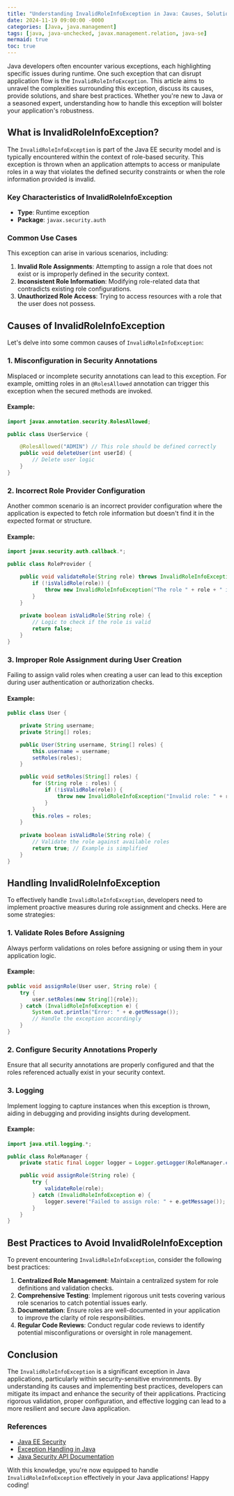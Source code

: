 ```yaml
---
title: "Understanding InvalidRoleInfoException in Java: Causes, Solutions, and Best Practices"
date: 2024-11-19 09:00:00 -0000
categories: [Java, java.management]
tags: [java, java-unchecked, javax.management.relation, java-se]
mermaid: true
toc: true
---
```



Java developers often encounter various exceptions, each highlighting specific issues during runtime. One such exception that can disrupt application flow is the `InvalidRoleInfoException`. This article aims to unravel the complexities surrounding this exception, discuss its causes, provide solutions, and share best practices. Whether you're new to Java or a seasoned expert, understanding how to handle this exception will bolster your application's robustness.

## What is InvalidRoleInfoException?

The `InvalidRoleInfoException` is part of the Java EE security model and is typically encountered within the context of role-based security. This exception is thrown when an application attempts to access or manipulate roles in a way that violates the defined security constraints or when the role information provided is invalid.

### Key Characteristics of InvalidRoleInfoException

- **Type**: Runtime exception
- **Package**: `javax.security.auth`

### Common Use Cases

This exception can arise in various scenarios, including:

1. **Invalid Role Assignments**: Attempting to assign a role that does not exist or is improperly defined in the security context.
2. **Inconsistent Role Information**: Modifying role-related data that contradicts existing role configurations.
3. **Unauthorized Role Access**: Trying to access resources with a role that the user does not possess.

## Causes of InvalidRoleInfoException

Let's delve into some common causes of `InvalidRoleInfoException`:

### 1. Misconfiguration in Security Annotations

Misplaced or incomplete security annotations can lead to this exception. For example, omitting roles in an `@RolesAllowed` annotation can trigger this exception when the secured methods are invoked.

#### Example:
```java
import javax.annotation.security.RolesAllowed;

public class UserService {

    @RolesAllowed("ADMIN") // This role should be defined correctly
    public void deleteUser(int userId) {
        // Delete user logic
    }
}
```

### 2. Incorrect Role Provider Configuration

Another common scenario is an incorrect provider configuration where the application is expected to fetch role information but doesn't find it in the expected format or structure.

#### Example:
```java
import javax.security.auth.callback.*;

public class RoleProvider {

    public void validateRole(String role) throws InvalidRoleInfoException {
        if (!isValidRole(role)) {
            throw new InvalidRoleInfoException("The role " + role + " is invalid.");
        }
    }
  
    private boolean isValidRole(String role) {
        // Logic to check if the role is valid
        return false;
    }
}
```

### 3. Improper Role Assignment during User Creation

Failing to assign valid roles when creating a user can lead to this exception during user authentication or authorization checks.

#### Example:
```java
public class User {

    private String username;
    private String[] roles;

    public User(String username, String[] roles) {
        this.username = username;
        setRoles(roles);
    }

    public void setRoles(String[] roles) {
        for (String role : roles) {
            if (!isValidRole(role)) {
                throw new InvalidRoleInfoException("Invalid role: " + role);
            }
        }
        this.roles = roles;
    }
    
    private boolean isValidRole(String role) {
        // Validate the role against available roles
        return true; // Example is simplified
    }
}
```

## Handling InvalidRoleInfoException

To effectively handle `InvalidRoleInfoException`, developers need to implement proactive measures during role assignment and checks. Here are some strategies:

### 1. Validate Roles Before Assigning

Always perform validations on roles before assigning or using them in your application logic.

#### Example:
```java
public void assignRole(User user, String role) {
    try {
        user.setRoles(new String[]{role});
    } catch (InvalidRoleInfoException e) {
        System.out.println("Error: " + e.getMessage());
        // Handle the exception accordingly
    }
}
```

### 2. Configure Security Annotations Properly

Ensure that all security annotations are properly configured and that the roles referenced actually exist in your security context.

### 3. Logging

Implement logging to capture instances when this exception is thrown, aiding in debugging and providing insights during development.

#### Example:
```java
import java.util.logging.*;

public class RoleManager {
    private static final Logger logger = Logger.getLogger(RoleManager.class.getName());

    public void assignRole(String role) {
        try {
            validateRole(role);
        } catch (InvalidRoleInfoException e) {
            logger.severe("Failed to assign role: " + e.getMessage());
        }
    }
}
```

## Best Practices to Avoid InvalidRoleInfoException

To prevent encountering `InvalidRoleInfoException`, consider the following best practices:

1. **Centralized Role Management**: Maintain a centralized system for role definitions and validation checks.
2. **Comprehensive Testing**: Implement rigorous unit tests covering various role scenarios to catch potential issues early.
3. **Documentation**: Ensure roles are well-documented in your application to improve the clarity of role responsibilities.
4. **Regular Code Reviews**: Conduct regular code reviews to identify potential misconfigurations or oversight in role management.

## Conclusion

The `InvalidRoleInfoException` is a significant exception in Java applications, particularly within security-sensitive environments. By understanding its causes and implementing best practices, developers can mitigate its impact and enhance the security of their applications. Practicing rigorous validation, proper configuration, and effective logging can lead to a more resilient and secure Java application.

### References
- [Java EE Security](https://www.oracle.com/java/technologies/javaee-security.html)
- [Exception Handling in Java](https://www.oracle.com/javase/tutorial/essential/exceptions/)
- [Java Security API Documentation](https://docs.oracle.com/javase/7/docs/api/javax/security/auth/package-summary.html)

With this knowledge, you're now equipped to handle `InvalidRoleInfoException` effectively in your Java applications! Happy coding!